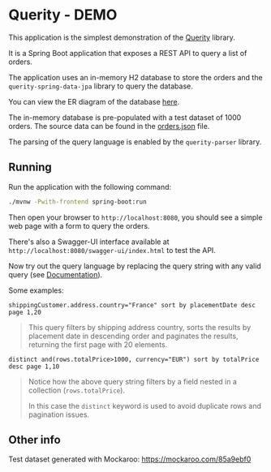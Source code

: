 Querity - DEMO
==============

This application is the simplest demonstration of the [Querity](https://github.com/brunomendola/querity) library.

It is a Spring Boot application that exposes a REST API to query a list of orders.

The application uses an in-memory H2 database to store the orders and the `querity-spring-data-jpa` library to query the database. 

You can view the ER diagram of the database [here](/assets/er-diagram.png).

The in-memory database is pre-populated with a test dataset of 1000 orders. The source data can be found in the [orders.json](/src/main/resources/data/orders.json) file.

The parsing of the query language is enabled by the `querity-parser` library.

## Running

Run the application with the following command:

```bash
./mvnw -Pwith-frontend spring-boot:run
```

Then open your browser to `http://localhost:8080`, you should see a simple web page with a form to query the orders.

There's also a Swagger-UI interface available at `http://localhost:8080/swagger-ui/index.html` to test the API.

Now try out the query language by replacing the query string with any valid query (see [Documentation](https://brunomendola.github.io/querity/#query-language-syntax)).

Some examples:

`shippingCustomer.address.country="France" sort by placementDate desc page 1,20`

> This query filters by shipping address country, sorts the results by placement date in descending order and paginates
> the results, returning the first page with 20 elements.

`distinct and(rows.totalPrice>1000, currency="EUR") sort by totalPrice desc page 1,10`

> Notice how the above query string filters by a field nested in a collection (`rows.totalPrice`).
>
> In this case the `distinct` keyword is used to avoid duplicate rows and pagination issues.

## Other info

Test dataset generated with Mockaroo: https://mockaroo.com/85a9ebf0
